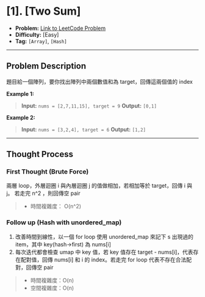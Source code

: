 # [1]. [Two Sum]

- **Problem:** [Link to LeetCode Problem](https://leetcode.com/problems/two-sum/)
- **Difficulty:** [Easy]
- **Tag:** `[Array]`, `[Hash]`

---

## Problem Description

題目給一個陣列，要你找出陣列中兩個數值和為 target，回傳這兩個值的 index

**Example 1:**
> **Input:** `nums = [2,7,11,15], target = 9`
> **Output:** `[0,1]`
>
**Example 2:**
> **Input:** `nums = [3,2,4], target = 6`
> **Output:** `[1,2]`

---

## Thought Process

### First Thought (Brute Force)


兩層 loop，外層迴圈 i 與內層迴圈 j 的值做相加，若相加等於 target，回傳 i 與 j。
若走完 n^2 ，則回傳空 pair

> - 時間複雜度： O(n^2)

### Follow up (Hash with unordered_map)

1. 改善時間到線性，以一個 for loop 使用 unordered_map 來記下 s 出現過的 item，其中 key(hash->first) 為 nums[i]
2. 每次迭代都會檢查 umap 中 key 值，若 key 值存在 target - nums[i]，代表存在配對值，回傳 nums[i] 和 i 的 index。若走完 for loop 代表不存在合法配對，回傳空 pair

> - 時間複雜度：O(n)
> - 空間複雜度：O(n)